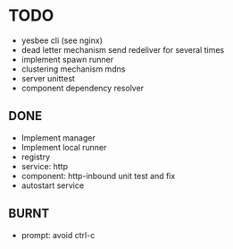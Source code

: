 TODO
====

- yesbee cli (see nginx)
- dead letter mechanism
    send
    redeliver for several times
- implement spawn runner
- clustering mechanism
    mdns
- server unittest
- component dependency resolver

## DONE

- Implement manager
- Implement local runner
- registry
- service: http
- component: http-inbound unit test and fix
- autostart service


## BURNT

- prompt:     avoid ctrl-c
